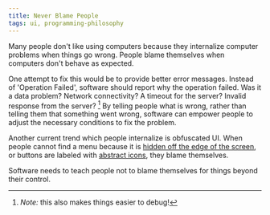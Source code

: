 ```yaml
---
title: Never Blame People
tags: ui, programming-philosophy
---
```


Many people don't like using computers because they internalize computer problems when things go wrong. People blame themselves when computers don't behave as expected.

One attempt to fix this would be to provide better error messages. Instead of 'Operation Failed', software should report why the operation failed. Was it a data problem? Network connectivity? A timeout for the server? Invalid response from the server? [^1] By telling people what is wrong, rather than telling them that something went wrong, software can empower people to adjust the necessary conditions to fix the problem.

Another current trend which people internalize is obfuscated UI. When people cannot find a menu because it is [hidden off the edge of the screen](http://windows.microsoft.com), or buttons are labeled with [abstract icons](http://gmail.com), they blame themselves.

Software needs to teach people not to blame themselves for things beyond their control.

[^1]: *Note:* this also makes things easier to debug!